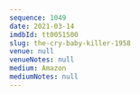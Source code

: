 ```yaml
---
sequence: 1049
date: 2021-03-14
imdbId: tt0051500
slug: the-cry-baby-killer-1958
venue: null
venueNotes: null
medium: Amazon
mediumNotes: null
---
```

